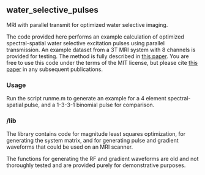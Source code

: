 ## water_selective_pulses
MRI with parallel transmit for optimized water selective imaging.

The code provided here performs an example calculation of optimized spectral-spatial water selective excitation pulses using parallel transmission. An example dataset from a 3T MRI system with 8 channels is provided for testing. The method is fully described in [this paper](http://dx.doi.org/10.1002/mrm.22260). You are free to use this code under the terms of the MIT license, but please cite [this paper](http://dx.doi.org/10.1002/mrm.22260) in any subsequent publications.

### Usage
Run the script runme.m to generate an example for a 4 element spectral-spatial pulse, and a 1-3-3-1 binomial pulse for comparison.

### /lib
The library contains code for magnitude least squares optimization, for generating the system matrix, and for generating pulse and gradient waveforms that could be used on an MRI scanner. 

The functions for generating the RF and gradient waveforms are old and not thoroughly tested and are provided purely for demonstrative purposes. 